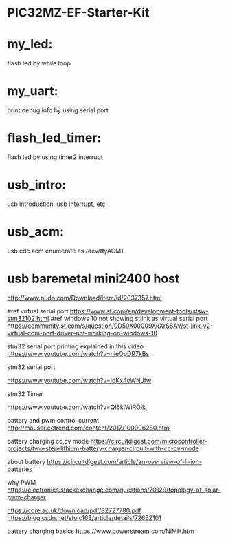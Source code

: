 # PIC32MZ-EF-Starter-Kit
# my_led: 
flash led by while loop
# my_uart: 
print debug info by using serial port
# flash_led_timer: 
flash led by using timer2 interrupt
# usb_intro: 
usb introduction, usb interrupt, etc.
# usb_acm:
usb cdc acm enumerate as /dev/ttyACM1

# usb baremetal mini2400 host
http://www.pudn.com/Download/item/id/2037357.html

#ref virtual serial port
https://www.st.com/en/development-tools/stsw-stm32102.html
#ref windows 10 not showing stlink as virtual serial port
https://community.st.com/s/question/0D50X00009XkXrSSAV/st-link-v2-virtual-com-port-driver-not-working-on-windows-10

stm32 serial port printing explained in this video
https://www.youtube.com/watch?v=nieOpDR7kBs

stm32 serial port

https://www.youtube.com/watch?v=IdKx4oWNJfw

stm32 Timer

https://www.youtube.com/watch?v=Ql6klWiROik

battery and pwm control current
http://mouser.eetrend.com/content/2017/100006280.html

battery charging cc,cv mode
https://circuitdigest.com/microcontroller-projects/two-step-lithium-battery-charger-circuit-with-cc-cv-mode

about battery
https://circuitdigest.com/article/an-overview-of-li-ion-batteries

why PWM
https://electronics.stackexchange.com/questions/70129/topology-of-solar-pwm-charger

https://core.ac.uk/download/pdf/82727780.pdf
https://blog.csdn.net/stoic163/article/details/72652101

battery charging basics
https://www.powerstream.com/NiMH.htm


